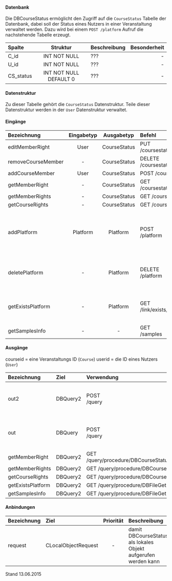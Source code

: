 #### Datenbank
Die DBCourseStatus ermöglicht den Zugriff auf die `CourseStatus` Tabelle der Datenbank, dabei soll
der Status eines Nutzers in einer Veranstaltung verwaltet werden.
Dazu wird bei einem `POST /platform` Aufruf die nachstehende Tabelle erzeugt.

| Spalte        | Struktur  | Beschreibung | Besonderheit |
| :------       |:---------:| :------------| -----------: |
|C_id|INT NOT NULL| ??? |-|
|U_id|INT NOT NULL| ??? |-|
|CS_status|INT NOT NULL DEFAULT 0| ??? |-|

#### Datenstruktur
Zu dieser Tabelle gehört die `CourseStatus` Datenstruktur.
Teile dieser Datenstruktur werden in der `User` Datenstruktur verwaltet.

#### Eingänge
| Bezeichnung  | Eingabetyp  | Ausgabetyp | Befehl | Beschreibung |
| :----------- |:-----------:| :---------:| :----- | :----------- |
|editMemberRight|User|CourseStatus|PUT /coursestatus/course/:courseid/user/:userid| ??? |
|removeCourseMember|-|CourseStatus|DELETE /coursestatus/course/:courseid/user/:userid| ??? |
|addCourseMember|User|CourseStatus|POST /coursestatus| ??? |
|getMemberRight|-|CourseStatus|GET /coursestatus/course/:courseid/user/:userid| ??? |
|getMemberRights|-|CourseStatus|GET /coursestatus/user/:userid| ??? |
|getCourseRights|-|CourseStatus|GET /coursestatus/course/:courseid| ??? |
|addPlatform|Platform|Platform|POST<br>/platform|installiert dies zugehörige Tabelle und die Prozeduren für diese Plattform|
|deletePlatform|-|Platform|DELETE<br>/platform|entfernt die Tabelle und Prozeduren aus der Plattform|
|getExistsPlatform|-|Platform|GET<br>/link/exists/platform| prüft, ob die Tabelle und die Prozeduren existieren |
|getSamplesInfo|-|-|GET<br>/samples| ??? |

#### Ausgänge
courseid = eine Veranstaltungs ID (`Course`)
userid = die ID eines Nutzers (`User`)

| Bezeichnung  | Ziel  | Verwendung | Beschreibung |
| :----------- |:----- | :--------- | :----------- |
|out2|DBQuery2|POST<br>/query| wird für EDIT, DELETE und POST SQL-Templates verwendet |
|out|DBQuery|POST<br>/query| wird für EDIT, DELETE und POST SQL-Templates verwendet |
|getMemberRight|DBQuery2|GET /query/procedure/DBCourseStatusGetMemberRight/:courseid/:userid| ??? |
|getMemberRights|DBQuery2|GET /query/procedure/DBCourseStatusGetMemberRights/:userid| ??? |
|getCourseRights|DBQuery2|GET /query/procedure/DBCourseStatusGetCourseRights/:courseid| ??? |
|getExistsPlatform|DBQuery2|GET /query/procedure/DBFileGetExistsPlatform| Prozeduraufruf |
|getSamplesInfo|DBQuery2|GET /query/procedure/DBFileGetExistsPlatform| Prozeduraufruf |

#### Anbindungen
| Bezeichnung  | Ziel  | Priorität | Beschreibung |
| :----------- |:----- | :--------:| :------------|
|request|CLocalObjectRequest|-| damit DBCourseStatus als lokales Objekt aufgerufen werden kann |

Stand 13.06.2015